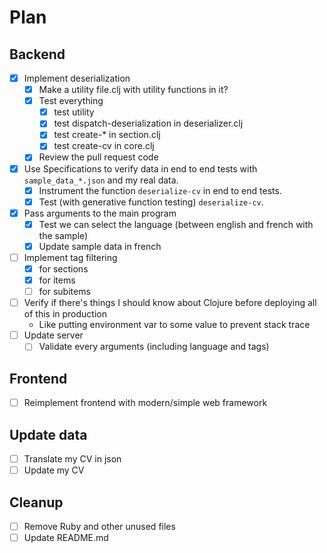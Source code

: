 # Plan

## Backend

- [x] Implement deserialization
    - [x] Make a utility file.clj with utility functions in it?
    - [x] Test everything
        - [x] test utility
        - [x] test dispatch-deserialization in deserializer.clj
        - [x] test create-* in section.clj
        - [x] test create-cv in core.clj
    - [x] Review the pull request code
- [x] Use Specifications to verify data in end to end tests with `sample_data_*.json` and my real data.
    - [x] Instrument the function `deserialize-cv` in end to end tests.
    - [x] Test (with generative function testing) `deserialize-cv`.
- [x] Pass arguments to the main program
    - [x] Test we can select the language (between english and french with the sample)
    - [x] Update sample data in french
- [ ] Implement tag filtering
    - [x] for sections
    - [x] for items
    - [ ] for subitems
- [ ] Verify if there's things I should know about Clojure before deploying all of this in production
    - Like putting environment var to some value to prevent stack trace
- [ ] Update server
    - [ ] Validate every arguments (including language and tags)

## Frontend

- [ ] Reimplement frontend with modern/simple web framework

## Update data

- [ ] Translate my CV in json
- [ ] Update my CV

## Cleanup

- [ ] Remove Ruby and other unused files
- [ ] Update README.md
